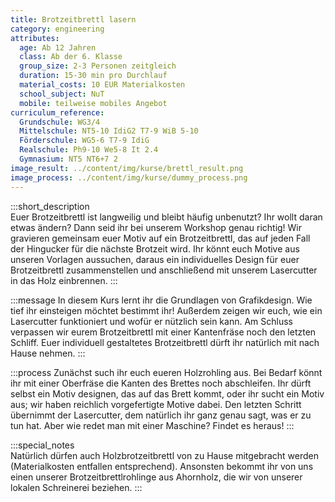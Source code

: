 ```yaml
---
title: Brotzeitbrettl lasern
category: engineering
attributes:
  age: Ab 12 Jahren
  class: Ab der 6. Klasse
  group_size: 2-3 Personen zeitgleich
  duration: 15-30 min pro Durchlauf
  material_costs: 10 EUR Materialkosten
  school_subject: NuT
  mobile: teilweise mobiles Angebot
curriculum_reference:
  Grundschule: WG3/4   
  Mittelschule: NT5-10 IdiG2 T7-9 WiB 5-10
  Förderschule: WG5-6 T7-9 IdiG
  Realschule: Ph9-10 We5-8 It 2.4
  Gymnasium: NT5 NT6+7 2
image_result: ../content/img/kurse/brettl_result.png
image_process: ../content/img/kurse/dummy_process.png
---
```

:::short_description  
Euer Brotzeitbrettl ist langweilig und bleibt häufig unbenutzt? Ihr wollt daran etwas ändern? Dann seid ihr bei unserem Workshop genau richtig! Wir gravieren gemeinsam euer Motiv auf ein Brotzeitbrettl, das auf jeden Fall der Hingucker für die nächste Brotzeit wird. Ihr könnt euch Motive aus unseren Vorlagen aussuchen, daraus ein individuelles Design für euer Brotzeitbrettl zusammenstellen und anschließend mit unserem Lasercutter in das Holz einbrennen.
:::

:::message
In diesem Kurs lernt ihr die Grundlagen von Grafikdesign. Wie tief ihr einsteigen möchtet bestimmt ihr! Außerdem zeigen wir euch, wie ein Lasercutter funktioniert und wofür er nützlich sein kann. Am Schluss verpassen wir eurem Brotzeitbrettl mit einer Kantenfräse noch den letzten Schliff. Euer individuell gestaltetes Brotzeitbrettl dürft ihr natürlich mit nach Hause nehmen.
:::  

:::process
Zunächst such ihr euch eueren Holzrohling aus. Bei Bedarf könnt ihr mit einer Oberfräse die Kanten des Brettes noch abschleifen. Ihr dürft selbst ein Motiv designen, das auf das Brett kommt, oder ihr sucht ein Motiv aus; wir haben reichlich vorgefertigte Motive dabei. Den letzten Schritt übernimmt der Lasercutter, dem natürlich ihr ganz genau sagt, was er zu tun hat. Aber wie redet man mit einer Maschine? Findet es heraus!
:::

:::special_notes  
Natürlich dürfen auch Holzbrotzeitbrettl von zu Hause mitgebracht werden (Materialkosten entfallen entsprechend). Ansonsten bekommt ihr von uns einen unserer Brotzeitbrettlrohlinge aus Ahornholz, die wir von unserer lokalen Schreinerei beziehen.
:::
